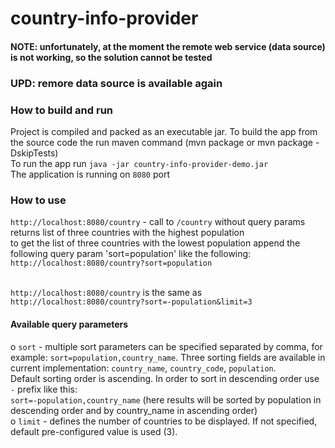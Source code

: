 # country-info-provider
#### NOTE: unfortunately, at the moment the remote web service (data source) is not working, so the solution cannot be tested
### UPD: remore data source is available again
### How to build and run
Project is compiled and packed as an executable jar. To build the app from the source code the run maven command (mvn package or mvn package -DskipTests)<br/>
To run the app run `java -jar country-info-provider-demo.jar` <br/>
The application is running on `8080` port
### How to use
`http://localhost:8080/country` - call to `/country` without query params returns list of three countries with the highest population<br/>
to get the list of three countries with the lowest population append the following query param 'sort=population' like the following:<br/>
`http://localhost:8080/country?sort=population` <br/>
<br/>

`http://localhost:8080/country` is the same as `http://localhost:8080/country?sort=-population&limit=3` </br>
#### Available query parameters
o `sort` - multiple sort parameters can be specified separated by comma, for example: `sort=population,country_name`. Three sorting fields are available in current implementation: `country_name`, `country_code`, `population`. <br/>Default sorting order is ascending. In order to sort in descending order use `-` prefix like this:<br/> `sort=-population,country_name` (here results will be sorted by population in descending order and by country_name in ascending order)<br/>
o `limit` - defines the number of countries to be displayed. If not specified, default pre-configured value is used (3).
